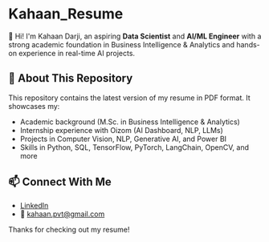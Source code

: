 # Kahaan_Resume

👋 Hi! I'm Kahaan Darji, an aspiring **Data Scientist** and **AI/ML Engineer** with a strong academic foundation in Business Intelligence & Analytics and hands-on experience in real-time AI projects.

## 📄 About This Repository

This repository contains the latest version of my resume in PDF format. It showcases my:
- Academic background (M.Sc. in Business Intelligence & Analytics)
- Internship experience with Oizom (AI Dashboard, NLP, LLMs)
- Projects in Computer Vision, NLP, Generative AI, and Power BI
- Skills in Python, SQL, TensorFlow, PyTorch, LangChain, OpenCV, and more

## 📫 Connect With Me
- [LinkedIn](https://linkedin.com/in/kahaandarji)  
- 📧 kahaan.pvt@gmail.com

Thanks for checking out my resume!

